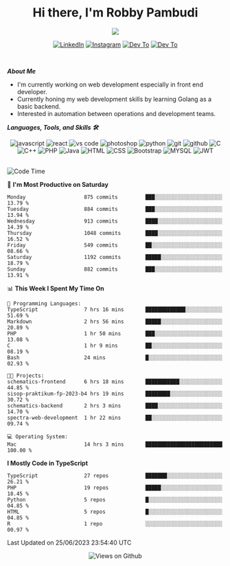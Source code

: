 <div align="center">
   <h1>Hi there, I'm Robby Pambudi </h1>

<img src="https://pronoun.cyou/x/y?subject=He&object=Him&height=20"> 
</div>

<p align='center'>
   <a href="https://www.linkedin.com/in/robbypambudi" target="_blank"><img src="https://img.shields.io/badge/LinkedIn-0077B5?style=for-the-badge&logo=linkedin&logoColor=white" alt="LinkedIn"></a>
   <a href="https://www.instagram.com/robbypambudi" target="_blank"><img src="https://img.shields.io/badge/Instagram-E4405F?style=for-the-badge&logo=instagram&logoColor=white" alt="Instagram"></a>
   <a href="https://dev.to/robbypambudi" target="_blank"><img src="https://img.shields.io/badge/dev.to-0A0A0A?style=for-the-badge&logo=dev.to&logoColor=white" alt="Dev To"></a>
   <a href="https://www.facebook.com/robbyulungpambudi" target="_blank"><img src="https://img.shields.io/badge/Facebook-1877F2?style=for-the-badge&logo=facebook&logoColor=white" alt="Dev To"></a>

</p> <p>
<br>
   
***About Me***
   
- I'm currently working on web development especially in front end developer.
- Currently honing my web development skills by learning Golang as a basic backend.
- Interested in automation between operations and development teams.
 
   
***Languages, Tools, and Skills 🛠***

   <div align="center">
   <img src="https://img.shields.io/badge/JavaScript-F7DF1E?style=for-the-badge&logo=javascript&logoColor=black" alt="javascript" />
      <img src="https://img.shields.io/badge/React-61DAFB?style=for-the-badge&logo=react&logoColor=black" alt="react" />
      <img src="https://img.shields.io/badge/vs%20code-007ACC?style=for-the-badge&logo=visual%20studio%20code&logoColor=white" alt="vs code" />
      <img src="https://img.shields.io/badge/adobe%20photoshop-31A8FF?style=for-the-badge&logo=adobe%20photoshop&logoColor=white" alt="photoshop" />
      <img src="https://img.shields.io/badge/python-3776AB?style=for-the-badge&logo=python&logoColor=white" alt="python" />
      <img src="https://img.shields.io/badge/Git-F05032?style=for-the-badge&logo=git&logoColor=white" alt="git" />
      <img src="https://img.shields.io/badge/GitHub-100000?style=for-the-badge&logo=github&logoColor=white" alt="github" />
      <img src="https://img.shields.io/badge/c-%2300599C.svg?style=for-the-badge&logo=c&logoColor=white" alt="C" />
      <img src="https://img.shields.io/badge/c++-%2300599C.svg?style=for-the-badge&logo=c%2B%2B&logoColor=white" alt="C++" />   
      <img src="https://img.shields.io/badge/PHP-777BB4?style=for-the-badge&logo=php&logoColor=white" alt="PHP" />
      <img src="https://img.shields.io/badge/Java-ED8B00?style=for-the-badge&logo=java&logoColor=white" alt="Java"/>
      <img src="https://img.shields.io/badge/HTML5-E34F26?style=for-the-badge&logo=html5&logoColor=white" alt="HTML" />
      <img src="https://img.shields.io/badge/CSS-239120?&style=for-the-badge&logo=css3&logoColor=white" alt ="CSS" />
      <img src="https://img.shields.io/badge/Bootstrap-563D7C?style=for-the-badge&logo=bootstrap&logoColor=white" alt="Bootstrap" />
      <img src="https://img.shields.io/badge/MySQL-00000F?style=for-the-badge&logo=mysql&logoColor=white" alt="MYSQL" />
      <img src="https://img.shields.io/badge/json%20web%20tokens-323330?style=for-the-badge&logo=json-web-tokens&logoColor=pink" alt="JWT" />
      
   </div><br>
   
<!--START_SECTION:waka-->
![Code Time](http://img.shields.io/badge/Code%20Time-816%20hrs%2022%20mins-blue)

📅 **I'm Most Productive on Saturday** 

```text
Monday                   875 commits         ███░░░░░░░░░░░░░░░░░░░░░░   13.79 % 
Tuesday                  884 commits         ███░░░░░░░░░░░░░░░░░░░░░░   13.94 % 
Wednesday                913 commits         ████░░░░░░░░░░░░░░░░░░░░░   14.39 % 
Thursday                 1048 commits        ████░░░░░░░░░░░░░░░░░░░░░   16.52 % 
Friday                   549 commits         ██░░░░░░░░░░░░░░░░░░░░░░░   08.66 % 
Saturday                 1192 commits        █████░░░░░░░░░░░░░░░░░░░░   18.79 % 
Sunday                   882 commits         ███░░░░░░░░░░░░░░░░░░░░░░   13.91 % 
```


📊 **This Week I Spent My Time On** 

```text
💬 Programming Languages: 
TypeScript               7 hrs 16 mins       █████████████░░░░░░░░░░░░   51.69 % 
Markdown                 2 hrs 56 mins       █████░░░░░░░░░░░░░░░░░░░░   20.89 % 
PHP                      1 hr 50 mins        ███░░░░░░░░░░░░░░░░░░░░░░   13.08 % 
C                        1 hr 9 mins         ██░░░░░░░░░░░░░░░░░░░░░░░   08.19 % 
Bash                     24 mins             █░░░░░░░░░░░░░░░░░░░░░░░░   02.93 % 

🐱‍💻 Projects: 
schematics-frontend      6 hrs 18 mins       ███████████░░░░░░░░░░░░░░   44.85 % 
sisop-praktikum-fp-2023-b4 hrs 19 mins       ████████░░░░░░░░░░░░░░░░░   30.72 % 
schematics-backend       2 hrs 3 mins        ████░░░░░░░░░░░░░░░░░░░░░   14.70 % 
spectra-web-development  1 hr 22 mins        ██░░░░░░░░░░░░░░░░░░░░░░░   09.74 % 

💻 Operating System: 
Mac                      14 hrs 3 mins       █████████████████████████   100.00 % 
```

**I Mostly Code in TypeScript** 

```text
TypeScript               27 repos            ███████░░░░░░░░░░░░░░░░░░   26.21 % 
PHP                      19 repos            █████░░░░░░░░░░░░░░░░░░░░   18.45 % 
Python                   5 repos             █░░░░░░░░░░░░░░░░░░░░░░░░   04.85 % 
HTML                     5 repos             █░░░░░░░░░░░░░░░░░░░░░░░░   04.85 % 
R                        1 repo              ░░░░░░░░░░░░░░░░░░░░░░░░░   00.97 % 
```




 Last Updated on 25/06/2023 23:54:40 UTC
<!--END_SECTION:waka-->

<div align="center">
<img src="https://komarev.com/ghpvc/?username=robbypambudi&color=green" alt="Views on Github" />
</div>

